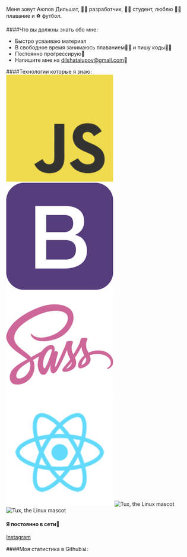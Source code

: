 
 Меня зовут Аюпов Дильшат, 👩‍💻 разработчик, 🧑‍🎓 студент, люблю 🏊‍♀️ плавание и  ⚽ футбол.

####Что вы должны знать обо мне:
- Быстро усваиваю материал
- В свободное время занимаюсь плаванием🏊‍♀ и пишу коды👩‍💻
- Постоянно прогрессирую🥇
- Напишите мне на [dilshataiupov@gmail.com](https://mail.google.com/mail/u/0/?tab=rm#inbox)📧

####Технологии которые я знаю:
![Tux, the Linux mascot](https://raw.githubusercontent.com/github/explore/80688e429a7d4ef2fca1e82350fe8e3517d3494d/topics/javascript/javascript.png)
![Tux, the Linux mascot](https://raw.githubusercontent.com/github/explore/80688e429a7d4ef2fca1e82350fe8e3517d3494d/topics/bootstrap/bootstrap.png)
![Tux, the Linux mascot](https://raw.githubusercontent.com/github/explore/80688e429a7d4ef2fca1e82350fe8e3517d3494d/topics/sass/sass.png)
![Tux, the Linux mascot](https://raw.githubusercontent.com/github/explore/80688e429a7d4ef2fca1e82350fe8e3517d3494d/topics/react/react.png)
![Tux, the Linux mascot](https://hsto.org/webt/et/vg/um/etvgumvdqz6_rs1dp3kjyjt-spm.png)
![Tux, the Linux mascot](https://itproger.com/img/courses/1476977240.jpg)

####  Я постоянно в сети📱

[Instagram]((https://www.instagram.com/_dilsha_03/))

####Моя статистика в Github📊: